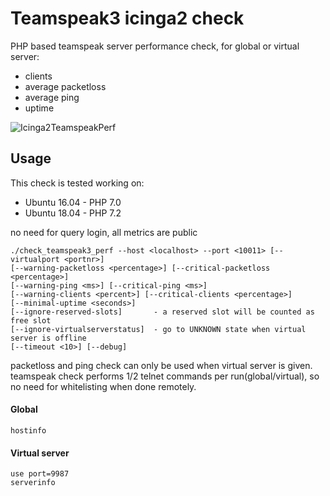 Teamspeak3 icinga2 check
===============

PHP based teamspeak server performance check, for global or virtual server:

* clients
* average packetloss
* average ping
* uptime

![Icinga2TeamspeakPerf](https://img.seosepa.net/check_teamspeak3_perf.png)

Usage
-------------

This check is tested working on:
* Ubuntu 16.04 - PHP 7.0
* Ubuntu 18.04 - PHP 7.2

no need for query login, all metrics are public
```
./check_teamspeak3_perf --host <localhost> --port <10011> [--virtualport <portnr>]
[--warning-packetloss <percentage>] [--critical-packetloss <percentage>]
[--warning-ping <ms>] [--critical-ping <ms>]
[--warning-clients <percent>] [--critical-clients <percentage>]
[--minimal-uptime <seconds>]
[--ignore-reserved-slots]       - a reserved slot will be counted as free slot
[--ignore-virtualserverstatus]  - go to UNKNOWN state when virtual server is offline
[--timeout <10>] [--debug]
```

packetloss and ping check can only be used when virtual server is given.<br/>
teamspeak check performs 1/2 telnet commands per run(global/virtual), so no need for whitelisting when done remotely.

#### Global
```
hostinfo
```
#### Virtual server
```
use port=9987
serverinfo
```
